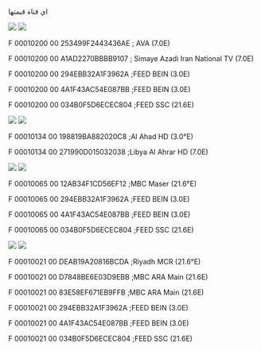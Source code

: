 اي قناة قيمتها 

![](https://img.shields.io/badge/SID-1-red) ![](https://img.shields.io/badge/VPID-512-green) 

F 00010200 00 253499F2443436AE ; AVA (7.0E)

F 00010200 00 A1AD2270BBBB9107 ; Simaye Azadi Iran National TV (7.0E)

F 00010200 00 294EBB32A1F3962A ;FEED BEIN (3.0E)

F 00010200 00 4A1F43AC54E087BB ;FEED BEIN (3.0E)

F 00010200 00 034B0F5D6ECEC804 ;FEED SSC (21.6E)

![](https://img.shields.io/badge/SID-1-red) ![](https://img.shields.io/badge/VPID-308-green) 

F 00010134 00 198819BA882020C8 ;Al Ahad HD (3.0°E)

F 00010134 00 271990D015032038 ;Libya Al Ahrar HD (7.0E)

![](https://img.shields.io/badge/SID-1-red) ![](https://img.shields.io/badge/VPID-101-green)

F 00010065 00 12AB34F1CD56EF12 ;MBC Maser (21.6°E)

F 00010065 00 294EBB32A1F3962A ;FEED BEIN (3.0E)

F 00010065 00 4A1F43AC54E087BB ;FEED BEIN (3.0E)

F 00010065 00 034B0F5D6ECEC804 ;FEED SSC (21.6E)

![](https://img.shields.io/badge/SID-1-red) ![](https://img.shields.io/badge/VPID-33-green)

F 00010021 00 DEAB19A20816BCDA ;Riyadh MCR (21.6°E)

F 00010021 00 D7848BE6E03D9EBB ;MBC ARA Main (21.6E)

F 00010021 00 83E58EF671EB9FFB ;MBC ARA Main (21.6E)

F 00010021 00 294EBB32A1F3962A ;FEED BEIN (3.0E)

F 00010021 00 4A1F43AC54E087BB ;FEED BEIN (3.0E)

F 00010021 00 034B0F5D6ECEC804 ;FEED SSC (21.6E)

